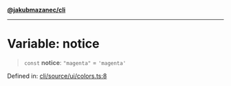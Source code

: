[**@jakubmazanec/cli**](../../../README.md)

---

# Variable: notice

> `const` **notice**: `"magenta"` = `'magenta'`

Defined in:
[cli/source/ui/colors.ts:8](https://github.com/jakubmazanec/tools/blob/0373298af23ca7b778987184cd6fcccd21ae54be/packages/cli/source/ui/colors.ts#L8)
